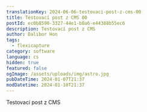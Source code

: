 ```yaml
---
translationKey: 2024-06-06-testovaci-post-z-cms-00
title: Testovací post z CMS 00
postId: ec0b8590-3327-44e1-b8a6-e44388b55ec6
description: Testovací post z CMS
author: Dalibor Hon
tags:
  - flexicapture
category: software
language: cs
hidden: true
featured: false
ogImage: /assets/uploads/img/astro.jpg
pubDateTime: 2024-01-07T21:37
modDatetime: 2024-01-10T21:37
---
```

Testovací post z CMS
